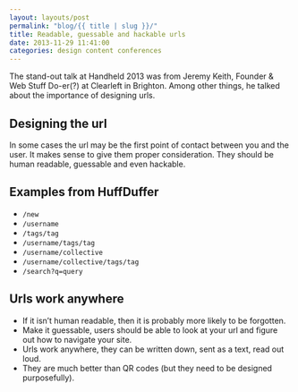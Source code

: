 ```yaml
---
layout: layouts/post
permalink: "blog/{{ title | slug }}/"
title: Readable, guessable and hackable urls
date: 2013-11-29 11:41:00  
categories: design content conferences
---
```


The stand-out talk at Handheld 2013 was from Jeremy Keith, Founder & Web Stuff Do-er(?) at Clearleft in Brighton. Among other things, he talked about the importance of designing urls.

## Designing the url

In some cases the url may be the first point of contact between you and the user. It makes sense to give them proper consideration. They should be human readable, guessable and even hackable.

## Examples from HuffDuffer

- `/new`
- `/username`
- `/tags/tag`
- `/username/tags/tag`
- `/username/collective`
- `/username/collective/tags/tag`
- `/search?q=query`

## Urls work anywhere

- If it isn’t human readable, then it is probably more likely to be forgotten.
- Make it guessable, users should be able to look at your url and figure out how to navigate your site.
- Urls work anywhere, they can be written down, sent as a text, read out loud.
- They are much better than QR codes (but they need to be designed purposefully).
